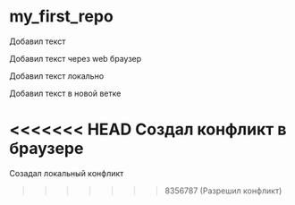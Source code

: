 ﻿# my_first_repo

Добавил текст

Добавил текст через web браузер

Добавил текст локально

Добавил текст в новой ветке

<<<<<<< HEAD
Создал конфликт в браузере
=======
Созадал локальный конфликт
>>>>>>> 8356787 (Разрешил конфликт)
